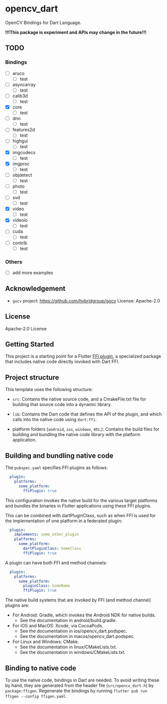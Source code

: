 # opencv_dart

OpenCV Bindings for Dart Language.

**!!!This package is experiment and APIs may change in the future!!!**

## TODO

### Bindings

- [ ] aruco
  - [ ] test
- [ ] asyncarray
  - [ ] test
- [ ] calib3d
  - [ ] test
- [x] core
  - [ ] test
- [ ] dnn
  - [ ] test
- [ ] features2d
  - [ ] test
- [ ] highgui
  - [ ] test
- [x] imgcodecs
  - [ ] test
- [x] imgproc
  - [ ] test
- [ ] objdetect
  - [ ] test
- [ ] photo
  - [ ] test
- [ ] svd
  - [ ] test
- [x] video
  - [ ] test
- [x] videoio
  - [ ] test
- [ ] cuda
  - [ ] test
- [ ] contrib
  - [ ] test

### Others

- [ ] add more examples

## Acknowledgement

- `gocv` project: <https://github.com/hybridgroup/gocv> License: Apache-2.0

## License

Apache-2.0 License

## Getting Started

This project is a starting point for a Flutter
[FFI plugin](https://docs.flutter.dev/development/platform-integration/c-interop),
a specialized package that includes native code directly invoked with Dart FFI.

## Project structure

This template uses the following structure:

* `src`: Contains the native source code, and a CmakeFile.txt file for building
  that source code into a dynamic library.

* `lib`: Contains the Dart code that defines the API of the plugin, and which
  calls into the native code using `dart:ffi`.

* platform folders (`android`, `ios`, `windows`, etc.): Contains the build files
  for building and bundling the native code library with the platform application.

## Building and bundling native code

The `pubspec.yaml` specifies FFI plugins as follows:

```yaml
  plugin:
    platforms:
      some_platform:
        ffiPlugin: true
```

This configuration invokes the native build for the various target platforms
and bundles the binaries in Flutter applications using these FFI plugins.

This can be combined with dartPluginClass, such as when FFI is used for the
implementation of one platform in a federated plugin:

```yaml
  plugin:
    implements: some_other_plugin
    platforms:
      some_platform:
        dartPluginClass: SomeClass
        ffiPlugin: true
```

A plugin can have both FFI and method channels:

```yaml
  plugin:
    platforms:
      some_platform:
        pluginClass: SomeName
        ffiPlugin: true
```

The native build systems that are invoked by FFI (and method channel) plugins are:

* For Android: Gradle, which invokes the Android NDK for native builds.
  * See the documentation in android/build.gradle.
* For iOS and MacOS: Xcode, via CocoaPods.
  * See the documentation in ios/opencv_dart.podspec.
  * See the documentation in macos/opencv_dart.podspec.
* For Linux and Windows: CMake.
  * See the documentation in linux/CMakeLists.txt.
  * See the documentation in windows/CMakeLists.txt.

## Binding to native code

To use the native code, bindings in Dart are needed.
To avoid writing these by hand, they are generated from the header file
(`src/opencv_dart.h`) by `package:ffigen`.
Regenerate the bindings by running `flutter pub run ffigen --config ffigen.yaml`.

